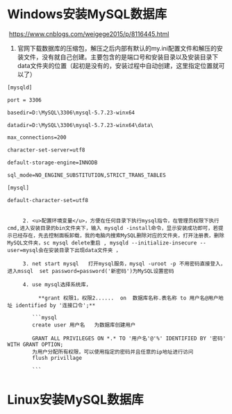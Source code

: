 # Windows安装MySQL数据库

​    <https://www.cnblogs.com/weigege2015/p/8116445.html>

1. 官网下载数据库的压缩包，解压之后内部有默认的my.ini配置文件和解压的安装文件，没有就自己创建。主要包含的是端口号和安装目录以及安装目录下data文件夹的位置（起初是没有的，安装过程中自动创建，这里指定位置就可以了）


```xml
[mysqld]

port = 3306

basedir=D:\MySQL\3306\mysql-5.7.23-winx64

datadir=D:\MySQL\3306\mysql-5.7.23-winx64\data\

max_connections=200

character-set-server=utf8

default-storage-engine=INNODB

sql_mode=NO_ENGINE_SUBSTITUTION,STRICT_TRANS_TABLES

[mysql]

default-character-set=utf8
 
```

         2. <u>配置环境变量</u>，方便在任何目录下执行mysql指令，在管理员权限下执行cmd,进入安装目录的bin文件夹下，输入 mysqld -install命令，显示安装成功即可，若提示已经存在，先去控制面板卸载，我的电脑内搜索MySQL删除对应的文件夹，打开注册表，删除MySQL文件夹，sc mysql delete重启 , mysqld --initialize-insecure --user=mysql会在安装目录下出现data文件夹 ，

         3. net start mysql   打开mysql服务，mysql -uroot -p 不用密码直接登入，进入mssql  set password=password('新密码')为MySQL设置密码

         4. use mysql选择系统库，

              **grant 权限1，权限2......  on  数据库名称.表名称 to 用户名@用户地址 identified by '连接口令';**

            ```mysql
            create user 用户名   为数据库创建用户
            
            GRANT ALL PRIVILEGES ON *.* TO '用户名'@'%' IDENTIFIED BY '密码' WITH GRANT OPTION;
            为用户分配所有权限，可以使用指定的密码并且任意的ip地址进行访问
            flush privillage
            
            ```


# Linux安装MySQL数据库

[安装MySQL步骤]: https://www.cnblogs.com/boris-et/p/8316754.html
[开放3306端口]: https://www.cnblogs.com/kenshinobiy/articles/4251598.html